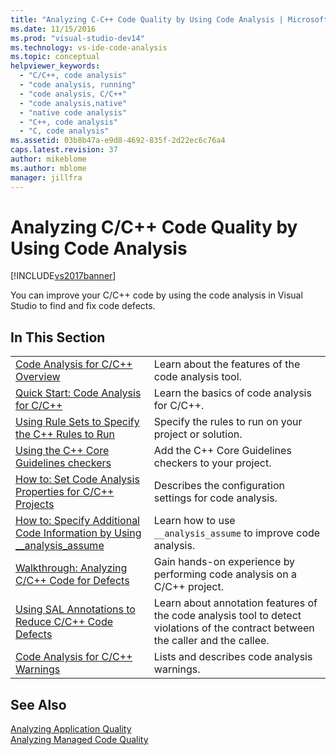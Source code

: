 ```yaml
---
title: "Analyzing C-C++ Code Quality by Using Code Analysis | Microsoft Docs"
ms.date: 11/15/2016
ms.prod: "visual-studio-dev14"
ms.technology: vs-ide-code-analysis
ms.topic: conceptual
helpviewer_keywords: 
  - "C/C++, code analysis"
  - "code analysis, running"
  - "code analysis, C/C++"
  - "code analysis,native"
  - "native code analysis"
  - "C++, code analysis"
  - "C, code analysis"
ms.assetid: 03b8b47a-e9d8-4692-835f-2d22ec6c76a4
caps.latest.revision: 37
author: mikeblome
ms.author: mblome
manager: jillfra
---
```

# Analyzing C/C++ Code Quality by Using Code Analysis
[!INCLUDE[vs2017banner](../includes/vs2017banner.md)]

You can improve your C/C++ code by using the code analysis in Visual Studio to find and fix code defects.  
  
## In This Section  
  
|||  
|-|-|  
|[Code Analysis for C/C++ Overview](../code-quality/code-analysis-for-c-cpp-overview.md)|Learn about the features of the code analysis tool.|  
|[Quick Start: Code Analysis for C/C++](../code-quality/quick-start-code-analysis-for-c-cpp.md)|Learn the basics of code analysis for C/C++.|  
|[Using Rule Sets to Specify the C++ Rules to Run](../code-quality/using-rule-sets-to-specify-the-cpp-rules-to-run.md)|Specify the rules to run on your project or solution.|  
|[Using the C++ Core Guidelines checkers](../code-quality/using-the-cpp-core-guidelines-checkers.md)|Add the C++ Core Guidelines checkers to your project.|  
|[How to: Set Code Analysis Properties for C/C++ Projects](../code-quality/how-to-set-code-analysis-properties-for-c-cpp-projects.md)|Describes the configuration settings for code analysis.|  
|[How to: Specify Additional Code Information by Using __analysis_assume](../code-quality/how-to-specify-additional-code-information-by-using-analysis-assume.md)|Learn how to use `__analysis_assume` to improve code analysis.|  
|[Walkthrough: Analyzing C/C++ Code for Defects](../code-quality/walkthrough-analyzing-c-cpp-code-for-defects.md)|Gain hands-on experience by performing code analysis on a C/C++ project.|  
|[Using SAL Annotations to Reduce C/C++ Code Defects](../code-quality/using-sal-annotations-to-reduce-c-cpp-code-defects.md)|Learn about annotation features of the code analysis tool to detect violations of the contract between the caller and the callee.|  
|[Code Analysis for C/C++ Warnings](../code-quality/code-analysis-for-c-cpp-warnings.md)|Lists and describes code analysis warnings.|  
  
## See Also  
 [Analyzing Application Quality](../code-quality/analyzing-application-quality-by-using-code-analysis-tools.md)   
 [Analyzing Managed Code Quality](../code-quality/analyzing-managed-code-quality-by-using-code-analysis.md)
